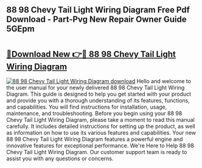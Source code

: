 ## 88 98 Chevy Tail Light Wiring Diagram Free Pdf Download - Part-Pvg New Repair Owner Guide 5GEpm

# <h2><a href="http://dfpddi.blite.top/?on=88+98+Chevy+Tail+Light+Wiring+Diagram">🔗Download New 👉🔴 88 98 Chevy Tail Light Wiring Diagram</a></h2>

[![88 98 Chevy Tail Light Wiring Diagram download](https://i.imgur.com/lujVjoI.png)](http://dfpddi.blite.top/?on=88+98+Chevy+Tail+Light+Wiring+Diagram)
Hello and welcome to the user manual for your newly delivered 88 98 Chevy Tail Light Wiring Diagram. This guide is designed to help you get started with your product and provide you with a thorough understanding of its features, functions, and capabilities. You will find instructions for installation, usage, maintenance, and troubleshooting. Before you begin using your 88 98 Chevy Tail Light Wiring Diagram, please take a moment to read this manual carefully. It includes detailed instructions for setting up the product, as well as information on how to use its various features and capabilities. Your new 88 98 Chevy Tail Light Wiring Diagram features a powerful engine and innovative features for exceptional performance. We're Here to Help 88 98 Chevy Tail Light Wiring Diagram. Our customer support team is ready to assist you with any questions or concerns.
